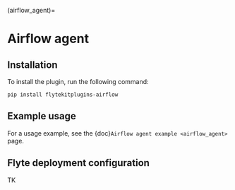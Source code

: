 (airflow_agent)=

# Airflow agent

## Installation

To install the plugin, run the following command:

`pip install flytekitplugins-airflow`

## Example usage

For a usage example, see the {doc}`Airflow agent example <airflow_agent>` page.

## Flyte deployment configuration

TK

